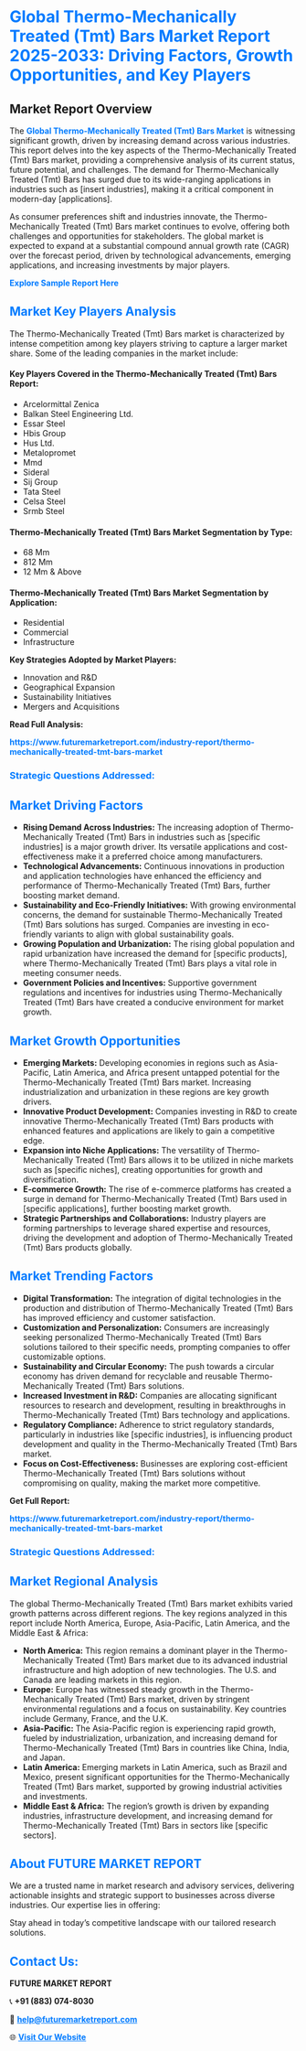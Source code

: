 <h1 style="color: #007BFF;">Global Thermo-Mechanically Treated (Tmt) Bars Market Report 2025-2033: Driving Factors, Growth Opportunities, and Key Players</h1>

<section id="overview">
<h2>Market Report Overview</h2>
<p>The <a href="https://www.futuremarketreport.com/industry-report/thermo-mechanically-treated-tmt-bars-market" style="color: #007BFF; text-decoration: none;"><strong>Global Thermo-Mechanically Treated (Tmt) Bars Market</strong></a> is witnessing significant growth, driven by increasing demand across various industries. This report delves into the key aspects of the Thermo-Mechanically Treated (Tmt) Bars market, providing a comprehensive analysis of its current status, future potential, and challenges. The demand for Thermo-Mechanically Treated (Tmt) Bars has surged due to its wide-ranging applications in industries such as [insert industries], making it a critical component in modern-day [applications].</p>
<p>As consumer preferences shift and industries innovate, the Thermo-Mechanically Treated (Tmt) Bars market continues to evolve, offering both challenges and opportunities for stakeholders. The global market is expected to expand at a substantial compound annual growth rate (CAGR) over the forecast period, driven by technological advancements, emerging applications, and increasing investments by major players.</p>
</section>

<section id="overview">
<p><a href="https://www.futuremarketreport.com/request-sample/reportId=30309" style="color: #007BFF; text-decoration: none;"><strong>Explore Sample Report Here</strong></a></p>
</section>

<section id="key-players">
<h2 style="color: #007BFF;">Market Key Players Analysis</h2>
<p>The Thermo-Mechanically Treated (Tmt) Bars market is characterized by intense competition among key players striving to capture a larger market share. Some of the leading companies in the market include:</p>
<h4>Key Players Covered in the Thermo-Mechanically Treated (Tmt) Bars Report:</h4>
<ul><li>Arcelormittal Zenica</li><li>Balkan Steel Engineering Ltd.</li><li>Essar Steel</li><li>Hbis Group</li><li>Hus Ltd.</li><li>Metalopromet</li><li>Mmd</li><li>Sideral</li><li>Sij Group</li><li>Tata Steel</li><li>Celsa Steel</li><li>Srmb Steel</li></ul>
<h4>Thermo-Mechanically Treated (Tmt) Bars Market Segmentation by Type:</h4>
<ul><li>68 Mm</li><li>812 Mm</li><li>12 Mm &amp; Above</li></ul>

<h4>Thermo-Mechanically Treated (Tmt) Bars Market Segmentation by Application:</h4>
<ul><li>Residential</li><li>Commercial</li><li>Infrastructure</li></ul>
<p><strong>Key Strategies Adopted by Market Players:</strong></p>
<ul>
<li>Innovation and R&D</li>
<li>Geographical Expansion</li>
<li>Sustainability Initiatives</li>
<li>Mergers and Acquisitions</li>
</ul>
</section>

<section>
<p><strong>Read Full Analysis: </strong></p><a href="https://www.futuremarketreport.com/industry-report/thermo-mechanically-treated-tmt-bars-market" style="color: #007BFF; text-decoration: none;"><strong>https://www.futuremarketreport.com/industry-report/thermo-mechanically-treated-tmt-bars-market</strong></a>
<h3 style="color: #007BFF;">Strategic Questions Addressed:</h3>
</section>

<section id="driving-factors">
<h2 style="color: #007BFF;">Market Driving Factors</h2>
<ul>
<li><strong>Rising Demand Across Industries:</strong> The increasing adoption of Thermo-Mechanically Treated (Tmt) Bars in industries such as [specific industries] is a major growth driver. Its versatile applications and cost-effectiveness make it a preferred choice among manufacturers.</li>
<li><strong>Technological Advancements:</strong> Continuous innovations in production and application technologies have enhanced the efficiency and performance of Thermo-Mechanically Treated (Tmt) Bars, further boosting market demand.</li>
<li><strong>Sustainability and Eco-Friendly Initiatives:</strong> With growing environmental concerns, the demand for sustainable Thermo-Mechanically Treated (Tmt) Bars solutions has surged. Companies are investing in eco-friendly variants to align with global sustainability goals.</li>
<li><strong>Growing Population and Urbanization:</strong> The rising global population and rapid urbanization have increased the demand for [specific products], where Thermo-Mechanically Treated (Tmt) Bars plays a vital role in meeting consumer needs.</li>
<li><strong>Government Policies and Incentives:</strong> Supportive government regulations and incentives for industries using Thermo-Mechanically Treated (Tmt) Bars have created a conducive environment for market growth.</li>
</ul>
</section>

<section id="growth-opportunities">
<h2 style="color: #007BFF;">Market Growth Opportunities</h2>
<ul>
<li><strong>Emerging Markets:</strong> Developing economies in regions such as Asia-Pacific, Latin America, and Africa present untapped potential for the Thermo-Mechanically Treated (Tmt) Bars market. Increasing industrialization and urbanization in these regions are key growth drivers.</li>
<li><strong>Innovative Product Development:</strong> Companies investing in R&D to create innovative Thermo-Mechanically Treated (Tmt) Bars products with enhanced features and applications are likely to gain a competitive edge.</li>
<li><strong>Expansion into Niche Applications:</strong> The versatility of Thermo-Mechanically Treated (Tmt) Bars allows it to be utilized in niche markets such as [specific niches], creating opportunities for growth and diversification.</li>
<li><strong>E-commerce Growth:</strong> The rise of e-commerce platforms has created a surge in demand for Thermo-Mechanically Treated (Tmt) Bars used in [specific applications], further boosting market growth.</li>
<li><strong>Strategic Partnerships and Collaborations:</strong> Industry players are forming partnerships to leverage shared expertise and resources, driving the development and adoption of Thermo-Mechanically Treated (Tmt) Bars products globally.</li>
</ul>
</section>

<section id="trending-factors">
<h2 style="color: #007BFF;">Market Trending Factors</h2>
<ul>
<li><strong>Digital Transformation:</strong> The integration of digital technologies in the production and distribution of Thermo-Mechanically Treated (Tmt) Bars has improved efficiency and customer satisfaction.</li>
<li><strong>Customization and Personalization:</strong> Consumers are increasingly seeking personalized Thermo-Mechanically Treated (Tmt) Bars solutions tailored to their specific needs, prompting companies to offer customizable options.</li>
<li><strong>Sustainability and Circular Economy:</strong> The push towards a circular economy has driven demand for recyclable and reusable Thermo-Mechanically Treated (Tmt) Bars solutions.</li>
<li><strong>Increased Investment in R&D:</strong> Companies are allocating significant resources to research and development, resulting in breakthroughs in Thermo-Mechanically Treated (Tmt) Bars technology and applications.</li>
<li><strong>Regulatory Compliance:</strong> Adherence to strict regulatory standards, particularly in industries like [specific industries], is influencing product development and quality in the Thermo-Mechanically Treated (Tmt) Bars market.</li>
<li><strong>Focus on Cost-Effectiveness:</strong> Businesses are exploring cost-efficient Thermo-Mechanically Treated (Tmt) Bars solutions without compromising on quality, making the market more competitive.</li>
</ul>
</section>

<section>
<p><strong>Get Full Report: </strong></p><a href="https://www.futuremarketreport.com/industry-report/thermo-mechanically-treated-tmt-bars-market" style="color: #007BFF; text-decoration: none;"><strong>https://www.futuremarketreport.com/industry-report/thermo-mechanically-treated-tmt-bars-market</strong></a>
<h3 style="color: #007BFF;">Strategic Questions Addressed:</h3>
</section>


<section id="regional-analysis">
<h2 style="color: #007BFF;">Market Regional Analysis</h2>
<p>The global Thermo-Mechanically Treated (Tmt) Bars market exhibits varied growth patterns across different regions. The key regions analyzed in this report include North America, Europe, Asia-Pacific, Latin America, and the Middle East & Africa:</p>
<ul>
<li><strong>North America:</strong> This region remains a dominant player in the Thermo-Mechanically Treated (Tmt) Bars market due to its advanced industrial infrastructure and high adoption of new technologies. The U.S. and Canada are leading markets in this region.</li>
<li><strong>Europe:</strong> Europe has witnessed steady growth in the Thermo-Mechanically Treated (Tmt) Bars market, driven by stringent environmental regulations and a focus on sustainability. Key countries include Germany, France, and the U.K.</li>
<li><strong>Asia-Pacific:</strong> The Asia-Pacific region is experiencing rapid growth, fueled by industrialization, urbanization, and increasing demand for Thermo-Mechanically Treated (Tmt) Bars in countries like China, India, and Japan.</li>
<li><strong>Latin America:</strong> Emerging markets in Latin America, such as Brazil and Mexico, present significant opportunities for the Thermo-Mechanically Treated (Tmt) Bars market, supported by growing industrial activities and investments.</li>
<li><strong>Middle East & Africa:</strong> The region’s growth is driven by expanding industries, infrastructure development, and increasing demand for Thermo-Mechanically Treated (Tmt) Bars in sectors like [specific sectors].</li>
</ul>
</section>

<footer>
<h2 style="color: #007BFF;">About FUTURE MARKET REPORT</h2>
<p>We are a trusted name in market research and advisory services, delivering actionable insights and strategic support to businesses across diverse industries. Our expertise lies in offering:</p>

<p>Stay ahead in today’s competitive landscape with our tailored research solutions.</p>

<h2 style="color: #007BFF;">Contact Us:</h2>
<p><strong>FUTURE MARKET REPORT</strong></p>
<p>📞 <strong>+91 (883) 074-8030</strong></p>
<p>📧 <strong><a href="mailto:help@futuremarketreport.com" style="color: #007BFF;">help@futuremarketreport.com</a></strong></p>
<p>🌐 <strong><a href="https://www.futuremarketreport.com/" style="color: #007BFF;">Visit Our Website</a></strong></p>
</footer>